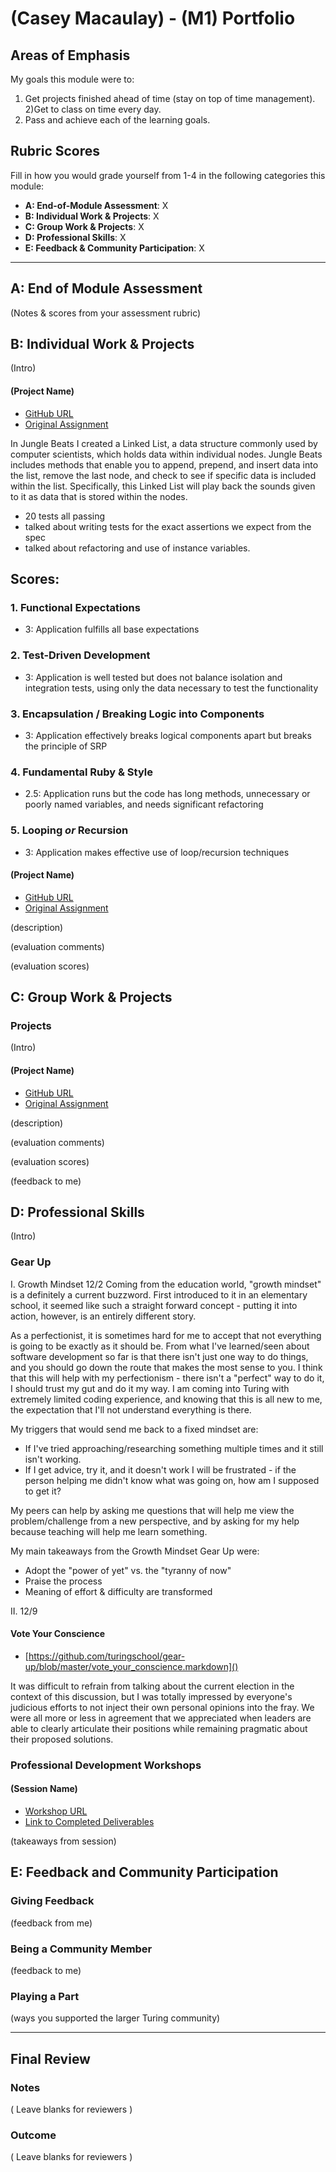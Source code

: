 # (Casey Macaulay) - (M1) Portfolio

## Areas of Emphasis

My goals this module were to: 
1) Get projects finished ahead of time (stay on top of time management).
2)Get to class on time every day. 
3) Pass and achieve each of the learning goals. 

## Rubric Scores

Fill in how you would grade yourself from 1-4 in the following categories this module:

* **A: End-of-Module Assessment**: X
* **B: Individual Work & Projects**: X
* **C: Group Work & Projects**: X
* **D: Professional Skills**: X
* **E: Feedback & Community Participation**: X

-----------------------

## A: End of Module Assessment

(Notes & scores from your assessment rubric)


## B: Individual Work & Projects

(Intro)

#### (Project Name)

* [GitHub URL](https://github.com/cmacaulay/jungle_beats)
* [Original Assignment](https://github.com/turingschool/ruby-submissions/blob/master/1611-b/jungle_beats/casey-macauley/jungle_beat.markdown)

In Jungle Beats I created a Linked List, a data structure commonly used by computer scientists, which holds
data within individual nodes. Jungle Beats includes methods that enable you to append, prepend, and insert
data into the list, remove the last node, and check to see if specific data is included within the list. 
Specifically, this Linked List will play back the sounds given to it as data that is stored within the nodes.

- 20 tests all passing
- talked about writing tests for the exact assertions we expect from the spec
- talked about refactoring and use of instance variables.

## Scores:  

### 1. Functional Expectations

* 3: Application fulfills all base expectations

### 2. Test-Driven Development

* 3: Application is well tested but does not balance isolation and integration tests, using only the data necessary to test the functionality

### 3. Encapsulation / Breaking Logic into Components

* 3: Application effectively breaks logical components apart but breaks the principle of SRP

### 4. Fundamental Ruby & Style

* 2.5:  Application runs but the code has long methods, unnecessary or poorly named variables, and needs significant refactoring

### 5. Looping *or* Recursion

* 3: Application makes effective use of loop/recursion techniques

#### (Project Name)

* [GitHub URL]()
* [Original Assignment]()

(description)

(evaluation comments)

(evaluation scores)

## C: Group Work & Projects

### Projects

(Intro)

#### (Project Name)

* [GitHub URL]()
* [Original Assignment]()

(description)

(evaluation comments)

(evaluation scores)

(feedback to me)

## D: Professional Skills
(Intro)

### Gear Up

I. Growth Mindset 12/2
Coming from the education world, "growth mindset" is a definitely a current buzzword. First introduced to it in an elementary 
school, it seemed like such a straight forward concept - putting it into action, however, is an entirely different story. 

As a perfectionist, it is sometimes hard for me to accept that not everything is going to be exactly as it should be. From 
what I've learned/seen about software development so far is that there isn't just one way to do things, and you should go 
down the route that makes the most sense to you. I think that this will help with my perfectionism - there isn't a "perfect" way to do it, I should trust my gut and do it my way. I am coming into Turing with extremely limited coding experience, and knowing that this is all new to me, the expectation that I'll not understand everything is there. 

My triggers that would send me back to a fixed mindset are: 
- If I've tried approaching/researching something multiple times and it still isn't working. 
- If I get advice, try it, and it doesn't work I will be frustrated - if the person helping me didn't know what was going on, how am I supposed to get it?

My peers can help by asking me questions that will help me view the problem/challenge from a new perspective, and by asking 
for my help because teaching will help me learn something. 

My main takeaways from the Growth Mindset Gear Up were: 
- Adopt the "power of yet" vs. the "tyranny of now"
- Praise the process
- Meaning of effort & difficulty are transformed

II. 12/9
#### Vote Your Conscience

* [https://github.com/turingschool/gear-up/blob/master/vote_your_conscience.markdown]()

It was difficult to refrain from talking about the current election in the context of this discussion, but I was totally impressed by everyone's judicious efforts to not inject their own personal opinions into the fray. We were all more or less in agreement that we appreciated when leaders are able to clearly articulate their positions while remaining pragmatic about their proposed solutions.  


### Professional Development Workshops
#### (Session Name)

* [Workshop URL]()
* [Link to Completed Deliverables]()

(takeaways from session)

## E: Feedback and Community Participation

### Giving Feedback

(feedback from me)

### Being a Community Member

(feedback to me)

### Playing a Part

(ways you supported the larger Turing community)

------------------

## Final Review

### Notes

( Leave blanks for reviewers )

### Outcome

( Leave blanks for reviewers )
